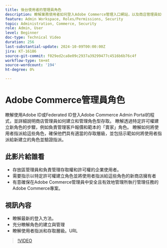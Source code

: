 ```yaml
---
title: 後台使用者的管理員角色
description: 瞭解業務使用者如何登入Adobe Commerce管理入口網站，以及商店管理員如何建立和管理對管理入口網站的角色型存取。
feature: Admin Workspace, Roles/Permissions, Security
topic: Administration, Commerce, Security
role: Admin, User
level: Beginner
doc-type: Technical Video
duration: 256
last-substantial-update: 2024-10-09T00:00:00Z
jira: KT-16186
source-git-commit: f029ed2ca8e09c2937a39299477c4516b6b76c4f
workflow-type: tm+mt
source-wordcount: '194'
ht-degree: 0%

---
```



# Adobe Commerce管理員角色

瞭解使用Adobe ID或Federated ID登入Adobe Commerce Admin Portal的程式，並詳細說明商店管理員如何建立和管理角色型存取。 瞭解透過特定許可權建立新角色的步驟，例如負責管理客戶報價和範本的「賣家」角色。 瞭解如何將使用者指派給這些角色，確保他們具有適當的存取層級，並包括示範如何將使用者指派給新建立的角色並驗證指派。

## 此影片給誰看

- 存放區管理員和負責管理存取權和許可權的企業使用者。
- 需要指示以特定許可權建立角色並將使用者指派給這些角色的新商店擁有者
- 有意確保在Adobe Commerce管理員中安全且有效地管理所執行管理任務的Adobe Commerce專案。

## 視訊內容

- 瞭解最新的登入方法。
- 充分瞭解角色的建立與管理
- 瞭解使用者指派和存取層級。&#x200B;URL

>[!VIDEO](https://video.tv.adobe.com/v/3433512?learn=on)
